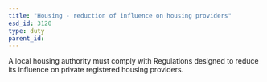 ```yaml
---
title: "Housing - reduction of influence on housing providers"
esd_id: 3120
type: duty
parent_id:  
---
```


A local housing authority must comply with Regulations designed to reduce its influence on private registered housing providers.

